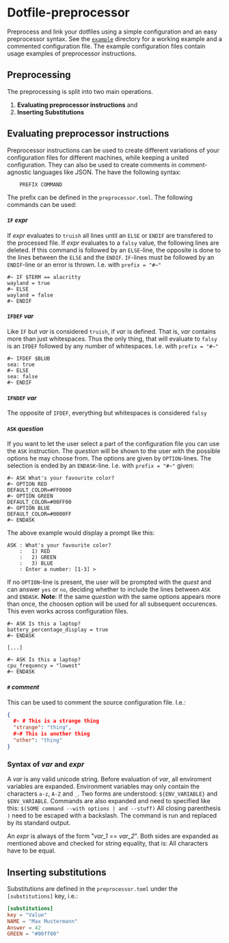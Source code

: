 # Dotfile-preprocessor

Preprocess and link your dotfiles using a simple configuration and an easy preprocessor syntax. See the [`example`](./example) directory for a working example and a commented configuration file. The example configuration files contain usage examples of preprocessor instructions.

## Preprocessing

The preprocessing is split into two main operations.

1. **Evaluating preprocessor instructions** and
2. **Inserting Substitutions**

## Evaluating preprocessor instructions

Preprocessor instructions can be used to create different variations of your configuration files for different machines, while keeping a united configuration. They can also be used to create comments in comment-agnostic languages like JSON. The have the following syntax:
```
    PREFIX COMMAND
```
The prefix can be defined in the `preprocessor.toml`. The following commands can be used:

#### `IF` *expr*

If *expr* evaluates to `truish` all lines until an `ELSE` or `ENDIF` are transfered
to the processed file. If *expr* evaluates to a `falsy` value, the following lines
are deleted. If this command is followed by an `ELSE`-line, the opposite is done
to the lines between the `ELSE` and the `ENDIF`. `IF`-lines must be followed by an
`ENDIF`-line or an error is thrown. I.e. with `prefix = "#~"`
```
#~ IF $TERM == alacritty
wayland = true
#~ ELSE
wayland = false
#~ ENDIF
```

#### `IFDEF` *var*

Like `IF` but *var* is considered `truish`, if *var* is defined. That is, *var* contains
more than just whitespaces. Thus the only thing, that will evaluate to `falsy` is an
`IFDEF` followed by any number of whitespaces. I.e. with `prefix = "#~"`
```
#~ IFDEF $BLUB
sea: true
#~ ELSE
sea: false
#~ ENDIF
```

#### `IFNDEF` *var*

The opposite of `IFDEF`, everything but whitespaces is considered `falsy`

#### `ASK` *question*

If you want to let the user select a part of the configuration file you can use the `ASK` instruction. The *question* will be shown to the user with the possible options he may choose from. The options are given by `OPTION`-lines. The selection is ended by an `ENDASK`-line. I.e. with `prefix = "#~"` given:
```
#~ ASK What's your favourite color?
#~ OPTION RED
DEFAULT_COLOR=#FF0000
#~ OPTION GREEN
DEFAULT_COLOR=#00FF00
#~ OPTION BLUE
DEFAULT_COLOR=#0000FF
#~ ENDASK
```
The above example would display a prompt like this:
```text
ASK : What's your favourite color?
    :   1) RED
    :   2) GREEN
    :   3) BLUE
    : Enter a number: [1-3] >
```
If no `OPTION`-line is present, the user will be prompted with the *quest* and can answer `yes` or `no`, deciding whether to include the lines between `ASK` and `ENDASK`. **Note**: If the same *question* with the same options appears more than once, the choosen option will be used for all subsequent occurences. This even works across configuration files.
```
#~ ASK Is this a laptop?
battery_percentage_display = true
#~ ENDASK

[...]

#~ ASK Is this a laptop?
cpu_frequency = "lowest"
#~ ENDASK
```

#### `#` *comment*

This can be used to comment the source configuration file. I.e.:
```json
{
  #~ # This is a strange thing
  "strange": "thing",
  #~# This is another thing
  "other": "thing"
}
```

### Syntax of *var* and *expr*

A *var* is any valid unicode string. Before evaluation of *var*, all enviroment variables are expanded. Environment variables may only contain the characters `a-z`, `A-Z` and `_`. Two forms are understood: `${ENV_VARIABLE}` and `$ENV_VARIABLE`. Commands are also expanded and need to specified like this: `$(SOME command --with options | and --stuff)` All closing parenthesis `)` need to be escaped with a backslash. The command is run and replaced by its standard output.

An *expr* is always of the form "*var_1* == *var_2*". Both sides are expanded as mentioned above and checked for string equality, that is: All characters have to be equal.

## Inserting substitutions

Substitutions are defined in the `preprocessor.toml` under the `[substitutions]` key, i.e.:
```toml
[substitutions]
key = "Value"
NAME = "Max Mustermann"
Answer = 42
GREEN = "#00ff00"
```
